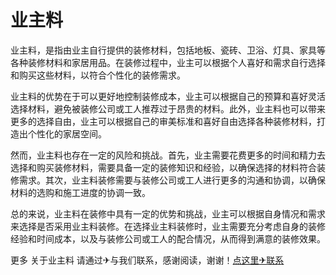 # 业主料

业主料，是指由业主自行提供的装修材料，包括地板、瓷砖、卫浴、灯具、家具等各种装修材料和家居用品。在装修过程中，业主可以根据个人喜好和需求自行选择和购买这些材料，以符合个性化的装修需求。

业主料的优势在于可以更好地控制装修成本，业主可以根据自己的预算和喜好灵活选择材料，避免被装修公司或工人推荐过于昂贵的材料。此外，业主料也可以带来更多的选择自由，业主可以根据自己的审美标准和喜好自由选择各种装修材料，打造出个性化的家居空间。

然而，业主料也存在一定的风险和挑战。首先，业主需要花费更多的时间和精力去选择和购买装修材料，需要具备一定的装修知识和经验，以确保选择的材料符合装修需求。其次，业主料装修需要与装修公司或工人进行更多的沟通和协调，以确保材料的选购和施工进度的协调一致。

总的来说，业主料在装修中具有一定的优势和挑战，业主可以根据自身情况和需求来选择是否采用业主料装修。在选择业主料装修时，业主需要充分考虑自身的装修经验和时间成本，以及与装修公司或工人的配合情况，从而得到满意的装修效果。

更多 关于业主料 请通过✈与我们联系，感谢阅读，谢谢！[点这里✈联系](https://d.k02.cc)